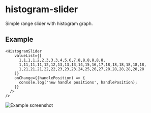 # histogram-slider

Simple range slider with histogram graph.

## Example
```
<HistogramSlider
    valueList={[
      1,1,1,1,2,2,3,3,3,4,5,6,7,8,8,8,8,8,8,
      1,11,11,11,12,12,13,13,13,14,15,16,17,18,18,18,18,18,18,
      1,21,21,21,22,22,23,23,23,24,25,26,27,28,28,28,28,28,28
    ]}
    onChange={(handlePosition) => {
      console.log('new handle positions', handlePosition);
    }}
  />
/>
```

![Example screenshot](https://i.imgur.com/n7Myq3m.png)
